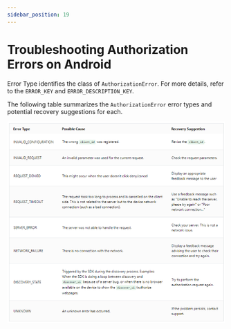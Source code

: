 ```yaml
---
sidebar_position: 19
---
```

# Troubleshooting Authorization Errors on Android

Error Type identifies the class of `AuthorizationError`. For more details, refer to the `ERROR_KEY` and `ERROR_DESCRIPTION_KEY`. 
 
The following table summarizes the `AuthorizationError` error types and potential recovery suggestions for each.

![Troubleshooting Android](troubleshooting-andriod.png)
